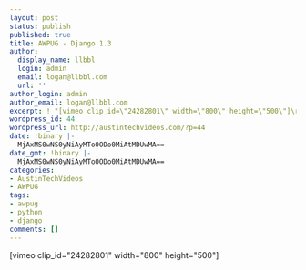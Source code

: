 ```yaml
---
layout: post
status: publish
published: true
title: AWPUG - Django 1.3
author:
  display_name: llbbl
  login: admin
  email: logan@llbbl.com
  url: ''
author_login: admin
author_email: logan@llbbl.com
excerpt: ! "[vimeo clip_id=\"24282801\" width=\"800\" height=\"500\"]\r\n\r\n&nbsp;\r\n\r\n"
wordpress_id: 44
wordpress_url: http://austintechvideos.com/?p=44
date: !binary |-
  MjAxMS0wNS0yNiAyMTo0ODo0MiAtMDUwMA==
date_gmt: !binary |-
  MjAxMS0wNS0yNiAyMTo0ODo0MiAtMDUwMA==
categories:
- AustinTechVideos
- AWPUG
tags:
- awpug
- python
- django
comments: []
---
```

<p>[vimeo clip_id="24282801" width="800" height="500"]</p>
<p>&nbsp;</p>
<p><a id="more"></a><a id="more-44"></a></p>
<p>&nbsp;</p>
